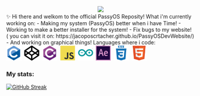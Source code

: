 <div id="header" align="center">
  <img src="https://media.giphy.com/media/M9gbBd9nbDrOTu1Mqx/giphy.gif" width="100"/>
</div>
✨ Hi there and welkom to the official PassyOS Reposity!
What i'm currently working on:
 - Making my system (PassyOS) better when i have Time!
 - Working to make a better installer for the system!
 - Fix bugs to my website! ( you can visit it on: https://jacoposcrtacher.github.io/PassyOSDevWebsite/)
 - And working on graphical things!
Languages where i code: 
<div>
  <img src="https://github.com/devicons/devicon/blob/master/icons/c/c-original.svg" title="C" alt="C" width="40" height="40"/>&nbsp;
  <img src="https://github.com/devicons/devicon/blob/master/icons/codepen/codepen-plain.svg" title="CodePen" alt="CodePen" width="40" height="40"/>&nbsp;
  <img src="https://github.com/devicons/devicon/blob/master/icons/csharp/csharp-original.svg" title="C#" alt="C#" width="40" height="40"/>&nbsp;
  <img src="https://github.com/devicons/devicon/blob/master/icons/javascript/javascript-original.svg" title="JavaScript" alt="JavaScript" width="40" height="40"/>&nbsp;
  <img src="https://github.com/devicons/devicon/blob/master/icons/arduino/arduino-original.svg" title="Arduino" alt="Arduino" width="40" height="40"/>&nbsp; 
  <img src="https://github.com/devicons/devicon/blob/master/icons/aftereffects/aftereffects-original.svg" title="Aftereffects" alt="Aftereffects" width="40" height="40"/>&nbsp;  
  <img src="https://github.com/devicons/devicon/blob/master/icons/css3/css3-plain-wordmark.svg"  title="CSS3" alt="CSS" width="40" height="40"/>&nbsp; 
  <img src="https://github.com/devicons/devicon/blob/master/icons/html5/html5-original.svg" title="HTML5" alt="HTML" width="40" height="40"/>&nbsp;
</div>

### My stats:
[![GitHub Streak](http://github-readme-streak-stats.herokuapp.com?user=JacopoScrtacher&theme=dark&background=000000)](https://git.io/streak-stats)

<!--
**JacopoScrtacher/JacopoScrtacher** is a ✨ _special_ ✨ repository because its `README.md` (this file) appears on your GitHub profile.

Here are some ideas to get you started:

- 🔭 I’m currently working on ...
- 🌱 I’m currently learning ...
- 👯 I’m looking to collaborate on ...
- 🤔 I’m looking for help with ...
- 💬 Ask me about ...
- 📫 How to reach me: ...
- 😄 Pronouns: ...
- ⚡ Fun fact: ...
-->
